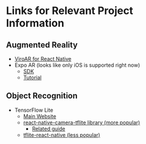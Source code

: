 # Links for Relevant Project Information

## Augmented Reality

+ [ViroAR for React Native](https://viromedia.com/viroreact)
+ Expo AR (looks like only iOS is supported right now)
  + [SDK](https://docs.expo.io/versions/latest/sdk/AR/)
  + [Tutorial](https://blog.expo.io/introducing-expo-ar-mobile-augmented-reality-with-javascript-powered-by-arkit-b0d5a02ff23)
  
## Object Recognition

+ TensorFlow Lite
  + [Main Website](https://www.tensorflow.org/lite/)
  + [react-native-camera-tflite library (more popular)](https://github.com/ppsreejith/react-native-camera-tflite)
    + [Related guide](https://medium.com/@namar/high-performance-image-classification-with-react-native-336db0a96cd)
  + [tflite-react-native (less popular)](https://www.npmjs.com/package/tflite-react-native)
  

